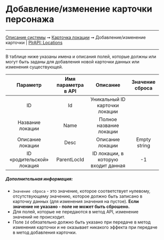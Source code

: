 # Добавление/изменение карточки персонажа

----
[Описание системы](../../index.md) ➞ [Карточка локации](../location_card.md) ➞ Добавление/изменение карточки
| [PlrAPI: Locations](../apidoc/api_locs.md)

----

В таблице ниже указаны имена и описания полей, которые должны или могут быть заданы для добавления новой карточки данных или изменения существующей.

|Параметр 						|Имя параметра в API	|Описание		|Значение сброса										
|:----: 						|:----:					|:----:			|:----:											
|ID								|Id						|Уникальный ID карточки локации						                        | 
|Название локации				|Name					|Полное название локации	    | 
|Описание локации				|Desc					|Описание локации			    | Empty string
|ID «родительской» локация		|ParentLocId			|ID локации, в которую входит данная	    | -1

##### Дополнительная информация:
* `Значение сброса` - это значение, которое соответствует нулевому, отсутствующему значению, которое должно быть записано в карточку данных (для изменения значения на пустое). **Если значение не указано - поле не может быть сброшено.**
* Для полей, которые не передаются в метод API, изменение значений не происходит.
* Поле `Id` обязательно должно быть указано при передаче в метод изменения карточки и не оказывает никакого эффекта при передаче в метод добавления карточки.
